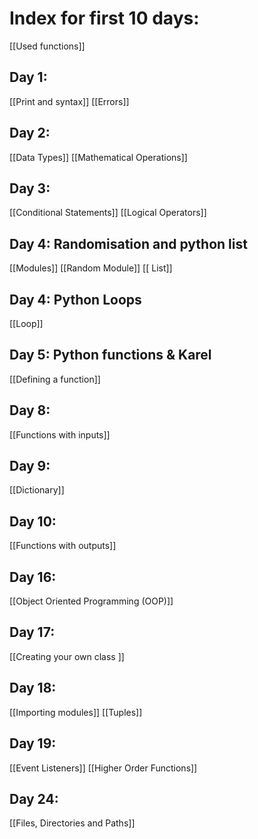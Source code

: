 # Index for first 10 days:
[[Used functions]]
## Day 1:
[[Print and syntax]]
[[Errors]]
## Day 2:
[[Data Types]]
[[Mathematical Operations]]
## Day 3:
[[Conditional Statements]]
[[Logical Operators]]

## Day 4: Randomisation and python list
[[Modules]]
[[Random Module]]
[[ List]]

## Day 4: Python Loops
[[Loop]]

## Day 5: Python functions & Karel
[[Defining a function]]

## Day 8:
[[Functions with inputs]]

## Day 9:
[[Dictionary]]

## Day 10:
[[Functions with outputs]]

## Day 16:
[[Object Oriented Programming (OOP)]]

## Day 17:
[[Creating your own class ]]

## Day 18:
[[Importing modules]]
[[Tuples]]

## Day 19:
[[Event Listeners]]
[[Higher Order Functions]]

## Day 24:
[[Files, Directories and Paths]]
